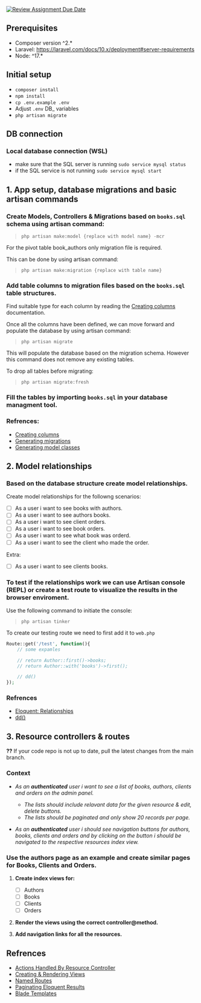 [![Review Assignment Due Date](https://classroom.github.com/assets/deadline-readme-button-24ddc0f5d75046c5622901739e7c5dd533143b0c8e959d652212380cedb1ea36.svg)](https://classroom.github.com/a/yq8m34-I)
## Prerequisites
- Composer version ^2.*
- Laravel: https://laravel.com/docs/10.x/deployment#server-requirements
- Node:  ^17.*
## Initial setup
- `composer install`
- `npm install`
- `cp .env.example .env`
- Adjust `.env` DB_ variables
- `php artisan migrate`

## DB connection

### Local database connection (WSL)
- make sure that the SQL server is running `sudo service mysql status`
- if the SQL service is not running `sudo service mysql start`


## 1. App setup, database migrations and basic artisan commands

### Create Models, Controllers & Migrations based on `books.sql` schema using artisan command: 

> `php artisan make:model {replace with model name} -mcr`

For the pivot table book_authors only migration file is required.

This can be done by using artisan command:

> `php artisan make:migration {replace with table name}`

### Add table columns to migration files based on the `books.sql` table structures.

Find suitable type for each column by reading the [Creating columns](https://laravel.com/docs/10.x/migrations#creating-columns) documentation.

Once all the columns have been defined, we can move forward and populate the database by using artisan command:

> `php artisan migrate`

This will populate the database based on the migration schema.
However this command does not remove any existing tables.

To drop all tables before migrating:

> `php artisan migrate:fresh`

### Fill the tables by importing `books.sql` in your database managment tool.


### Refrences:
- [Creating columns](https://laravel.com/docs/10.x/migrations#creating-columns)
- [Generating migrations](https://laravel.com/docs/10.x/migrations#generating-migrations)
- [Generating model classes](https://laravel.com/docs/10.x/eloquent#generating-model-classes)

## 2. Model relationships
### Based on the database structure create model relationships.

Create model relationships for the followng scenarios:
- [ ] As a user i want to see books with authors.
- [ ] As a user i want to see authors books.
- [ ] As a user i want to see client orders.
- [ ] As a user i want to see book orders.
- [ ] As a user i want to see what book was orderd.
- [ ] As a user i want to see the client who made the order.

Extra:
- [ ] As a user i want to see clients books.

### To test if the relationships work we can use Artisan console (REPL) or create a test route to visualize the results in the browser enviroment.

Use the following command to initiate the console:
> `php artisan tinker`

To create our testing route we need to first add it to `web.php`

```php
Route::get('/test', function(){
    // some expamles

    // return Author::first()->books;
    // return Author::with('books')->first();

    // dd()
});
```



### Refrences
- [Eloquent: Relationships](https://laravel.com/docs/10.x/eloquent-relationships)
- [dd()](https://laravel.com/docs/10.x/helpers#method-dd)

## 3. Resource controllers & routes

**??** If your code repo is not up to date, pull the latest changes from the main branch.

### Context
- _As an **authenticated** user i want to see a list of books, authors, clients and orders on the admin panel._

    - _The lists should include relavant data for the given resource & edit, delete buttons._
    - _The lists should be paginated and only show 20 records per page._

- _As an **authenticated** user i should see navigation buttons for authors, books, clients and orders and by clicking on the button i should be navigated to the respective resources index view._

### Use the authors page as an example and create similar pages for Books, Clients and Orders.

1. **Create index views for:**
    - [ ] Authors
    - [ ] Books
    - [ ] Clients
    - [ ] Orders

2. **Render the views using the correct controller@method.**

3. **Add navigation links for all the resources.**

## Refrences
- [Actions Handled By Resource Controller](https://laravel.com/docs/10.x/controllers#actions-handled-by-resource-controller)
- [Creating & Rendering Views](https://laravel.com/docs/10.x/views#creating-and-rendering-views)
- [Named Routes](https://laravel.com/docs/10.x/routing#named-routes)
- [Paginating Eloquent Results](https://laravel.com/docs/10.x/pagination#paginating-eloquent-results)
- [Blade Templates](https://laravel.com/docs/10.x/blade#main-content)




